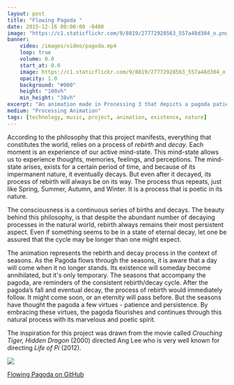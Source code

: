 ```yaml
---
layout: post
title: "Flowing Pagoda "
date: 2015-12-16 00:00:00 -0400
image: "https://c1.staticflickr.com/9/8819/27772928563_557a48d304_o.png"
banner:
    video: /images/video/pagoda.mp4
    loop: true
    volume: 0.0
    start_at: 0.0
    image: https://c1.staticflickr.com/9/8819/27772928563_557a48d304_o.png
    opacity: 1.0
    background: "#000"
    height: "100vh"
    min_height: "38vh"
excerpt: "An animation made in Processing 3 that depicts a pagoda patiently living through the four seasons of the year. "
medium: "Processing Animation"
tags: [technology, music, project, animation, existence, nature]
---
```


According to the philosophy that this project manifests, everything that constitutes the world, relies on a process of _rebirth_ and _decay_. Each moment is an experience of our active mind-state. This mind-state allows us to experience thoughts, memories, feelings, and perceptions. The mind-state arises, exists for a certain period of time, and because of its impermanent nature, it eventually decays. But even after it decayed, its process of rebirth will always be on its way. The process thus repeats, just like Spring, Summer, Autumn, and Winter. It is a process that is poetic in its nature.

The consciousness is a continuous series of births and decays. The beauty behind this philosophy, is that despite the abundant number of decaying processes in the natural world, rebirth always remains their most persistent aspect. Even if something seems to be in a state of eternal decay, let one be assured that the cycle may be longer than one might expect.

The animation represents the rebirth and decay process in the context of seasons. As the Pagoda flows through the seasons, it is aware that a day will come when it no longer stands. Its existence will someday become annihilated, but it's only temporary. The seasons that accompany the pagoda, are reminders of the consistent rebirth/decay cycle. After the pagoda’s fall and eventual decay, the process of rebirth would immediately follow. It might come soon, or an eternity will pass before. But the seasons have thought the pagoda a few virtues - patience and persistence. By embracing these virtues, the pagoda flourishes and continues through this natural process with its marvelous and poetic spirit.

The inspiration for this project was drawn from the movie called _Crouching Tiger, Hidden Dragon_ (2000) directed Ang Lee who is very well known for directing _Life of Pi_ (2012).

![](https://vimeo.com/149526108)

[Flowing Pagoda on GitHub](https://github.com/mbrav/archive/tree/main/FlowingPagoda)
